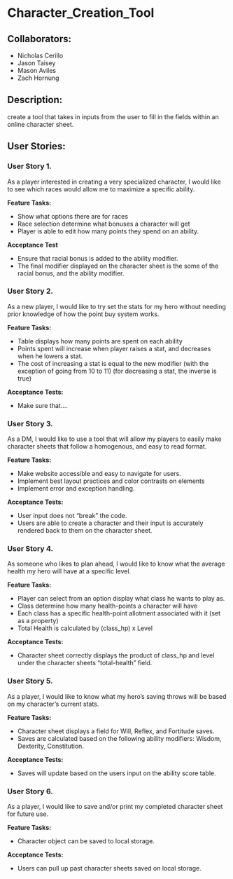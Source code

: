 # Character_Creation_Tool

## Collaborators:

- Nicholas Cerillo
- Jason Taisey
- Mason Aviles
- Zach Hornung

## Description:

create a tool that takes in inputs from the user to fill in the fields within an online character sheet.

## User Stories:

### User Story 1. 
As a player interested in creating a very specialized character, I would like to see which races would allow me to maximize a specific ability.

**Feature Tasks:**
- Show what options there are for races
- Race selection determine what bonuses a character will get
- Player is able to edit how many points they spend on an ability.

**Acceptance Test**
- Ensure that racial bonus is added to the ability modifier.
- The final modifier displayed on the character sheet is the some of the racial bonus, and the ability modifier.

### User Story 2. 
As a new player, I would like to try set the stats for my hero without needing prior knowledge of how the point buy system works.

**Feature Tasks:**
- Table displays how many points are spent on each ability
- Points spent will increase when player raises a stat, and decreases when he lowers a stat.
- The cost of increasing a stat is equal to the new modifier (with the exception of going from 10 to 11) (for decreasing a stat, the inverse is true)

**Acceptance Tests:**
- Make sure that....

### User Story 3. 
As a DM, I would like to use a tool that will allow my players to easily make character sheets that follow a homogenous, and easy to read format.

**Feature Tasks:**
- Make website accessible and easy to navigate for users.
- Implement best layout practices and color contrasts on elements
- Implement error and exception handling.

**Acceptance Tests:**
- User input does not “break” the code.
- Users are able to create a character and their input is accurately rendered back to them on the character sheet.

### User Story 4. 
As someone who likes to plan ahead, I would like to know what the average health my hero will have at a specific level.

**Feature Tasks:**
- Player can select from an option display what class he wants to play as.
- Class determine how many health-points a character will have
- Each class has a specific health-point allotment associated with it (set as a property)
- Total Health is calculated by (class_hp) x Level

**Acceptance Tests:**
- Character sheet correctly displays the product of class_hp and level under the character sheets “total-health” field.

### User Story 5. 
As a player, I would like to know what my hero’s saving throws will be based on my character’s current stats.

**Feature Tasks:**
- Character sheet displays a field for Will, Reflex, and Fortitude saves.
- Saves are calculated based on the following ability modifiers: Wisdom, Dexterity, Constitution.

**Acceptance Tests:**
- Saves will update based on the users input on the ability score table.

### User Story 6. 
As a player, I would like to save and/or print my completed character sheet for future use.

**Feature Tasks:**
- Character object can be saved to local storage.

**Acceptance Tests:**
- Users can pull up past character sheets saved on local storage.
